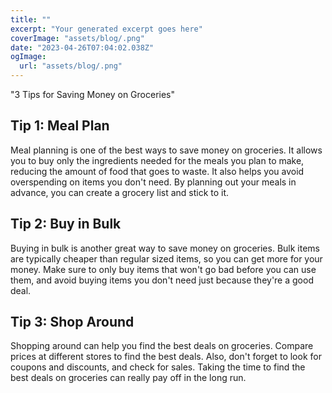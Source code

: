 ```yaml
---
title: ""
excerpt: "Your generated excerpt goes here"
coverImage: "assets/blog/.png"
date: "2023-04-26T07:04:02.038Z"
ogImage:
  url: "assets/blog/.png"
---
```




"3 Tips for Saving Money on Groceries"

## Tip 1: Meal Plan

Meal planning is one of the best ways to save money on groceries. It allows you to buy only the ingredients needed for the meals you plan to make, reducing the amount of food that goes to waste. It also helps you avoid overspending on items you don't need. By planning out your meals in advance, you can create a grocery list and stick to it. 

## Tip 2: Buy in Bulk

Buying in bulk is another great way to save money on groceries. Bulk items are typically cheaper than regular sized items, so you can get more for your money. Make sure to only buy items that won't go bad before you can use them, and avoid buying items you don't need just because they're a good deal. 

## Tip 3: Shop Around

Shopping around can help you find the best deals on groceries. Compare prices at different stores to find the best deals. Also, don't forget to look for coupons and discounts, and check for sales. Taking the time to find the best deals on groceries can really pay off in the long run.
